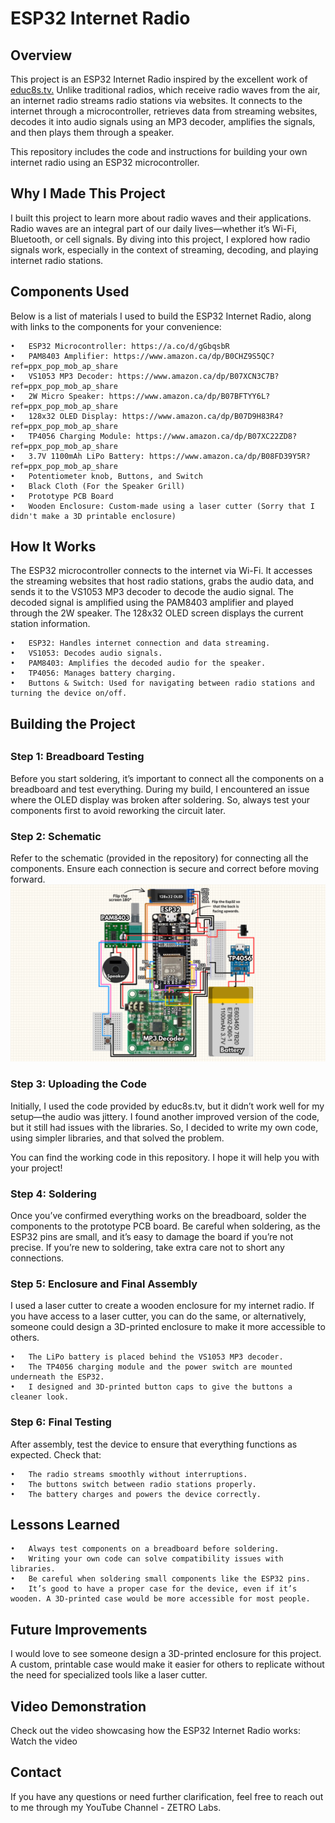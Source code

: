 <h1>ESP32 Internet Radio</h1>

<h2>Overview</h2>

This project is an ESP32 Internet Radio inspired by the excellent work of <a href="https://educ8s.tv/esp32-internet-radio/#google_vignette">educ8s.tv.</a> Unlike traditional radios, which receive radio waves from the air, an internet radio streams radio stations via websites. It connects to the internet through a microcontroller, retrieves data from streaming websites, decodes it into audio signals using an MP3 decoder, amplifies the signals, and then plays them through a speaker.

This repository includes the code and instructions for building your own internet radio using an ESP32 microcontroller.

<h2>Why I Made This Project</h2>

I built this project to learn more about radio waves and their applications. Radio waves are an integral part of our daily lives—whether it’s Wi-Fi, Bluetooth, or cell signals. By diving into this project, I explored how radio signals work, especially in the context of streaming, decoding, and playing internet radio stations.

<h2>Components Used</h2>

Below is a list of materials I used to build the ESP32 Internet Radio, along with links to the components for your convenience:

	•	ESP32 Microcontroller: https://a.co/d/gGbqsbR 
	•	PAM8403 Amplifier: https://www.amazon.ca/dp/B0CHZ9S5QC?ref=ppx_pop_mob_ap_share 
	•	VS1053 MP3 Decoder: https://www.amazon.ca/dp/B07XCN3C7B?ref=ppx_pop_mob_ap_share
	•	2W Micro Speaker: https://www.amazon.ca/dp/B07BFTYY6L?ref=ppx_pop_mob_ap_share
	•	128x32 OLED Display: https://www.amazon.ca/dp/B07D9H83R4?ref=ppx_pop_mob_ap_share
	•	TP4056 Charging Module: https://www.amazon.ca/dp/B07XC22ZD8?ref=ppx_pop_mob_ap_share
	•	3.7V 1100mAh LiPo Battery: https://www.amazon.ca/dp/B08FD39Y5R?ref=ppx_pop_mob_ap_share
	•	Potentiometer knob, Buttons, and Switch
	•	Black Cloth (For the Speaker Grill)
	•	Prototype PCB Board
	•	Wooden Enclosure: Custom-made using a laser cutter (Sorry that I didn't make a 3D printable enclosure)

<h2>How It Works</h2>

The ESP32 microcontroller connects to the internet via Wi-Fi. It accesses the streaming websites that host radio stations, grabs the audio data, and sends it to the VS1053 MP3 decoder to decode the audio signal. The decoded signal is amplified using the PAM8403 amplifier and played through the 2W speaker. The 128x32 OLED screen displays the current station information.

	•	ESP32: Handles internet connection and data streaming.
	•	VS1053: Decodes audio signals.
	•	PAM8403: Amplifies the decoded audio for the speaker.
	•	TP4056: Manages battery charging.
	•	Buttons & Switch: Used for navigating between radio stations and turning the device on/off.

<h2>Building the Project<h2>

<h3>Step 1: Breadboard Testing</h3>

Before you start soldering, it’s important to connect all the components on a breadboard and test everything. During my build, I encountered an issue where the OLED display was broken after soldering. So, always test your components first to avoid reworking the circuit later.

<h3>Step 2: Schematic</h3>

Refer to the schematic (provided in the repository) for connecting all the components. Ensure each connection is secure and correct before moving forward. 
<img src="images/Esp32 internet Radio schematic.png">

<h3>Step 3: Uploading the Code</h3>

Initially, I used the code provided by educ8s.tv, but it didn’t work well for my setup—the audio was jittery. I found another improved version of the code, but it still had issues with the libraries. So, I decided to write my own code, using simpler libraries, and that solved the problem.

You can find the working code in this repository. I hope it will help you with your project!

<h3>Step 4: Soldering</h3>

Once you’ve confirmed everything works on the breadboard, solder the components to the prototype PCB board. Be careful when soldering, as the ESP32 pins are small, and it’s easy to damage the board if you’re not precise. If you’re new to soldering, take extra care not to short any connections.

<h3>Step 5: Enclosure and Final Assembly</h3>

I used a laser cutter to create a wooden enclosure for my internet radio. If you have access to a laser cutter, you can do the same, or alternatively, someone could design a 3D-printed enclosure to make it more accessible to others.

	•	The LiPo battery is placed behind the VS1053 MP3 decoder.
	•	The TP4056 charging module and the power switch are mounted underneath the ESP32.
	•	I designed and 3D-printed button caps to give the buttons a cleaner look.

<h3>Step 6: Final Testing</h3>

After assembly, test the device to ensure that everything functions as expected. Check that:

	•	The radio streams smoothly without interruptions.
	•	The buttons switch between radio stations properly.
	•	The battery charges and powers the device correctly.

<h2>Lessons Learned</h2>

	•	Always test components on a breadboard before soldering.
	•	Writing your own code can solve compatibility issues with libraries.
	•	Be careful when soldering small components like the ESP32 pins.
	•	It’s good to have a proper case for the device, even if it’s wooden. A 3D-printed case would be more accessible for most people.

<h2>Future Improvements</h2>

I would love to see someone design a 3D-printed enclosure for this project. A custom, printable case would make it easier for others to replicate without the need for specialized tools like a laser cutter.

<h2>Video Demonstration</h2>

Check out the video showcasing how the ESP32 Internet Radio works: Watch the video

<h2>Contact</h2>

If you have any questions or need further clarification, feel free to reach out to me through my YouTube Channel - ZETRO Labs.
